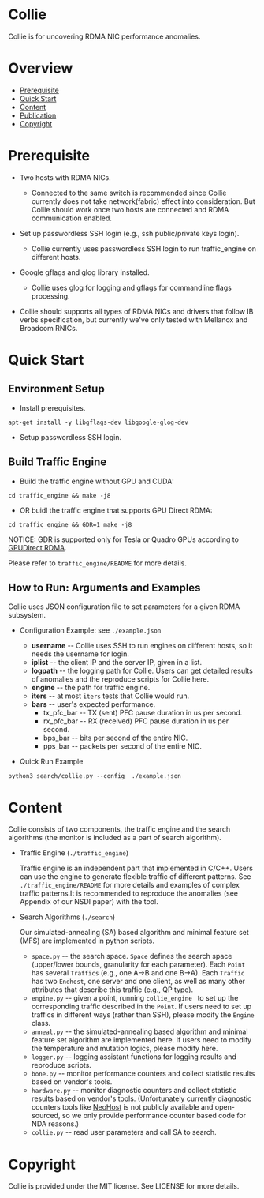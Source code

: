 # Collie
Collie is for uncovering RDMA NIC performance anomalies. 

# Overview

* [Prerequisite](#Prerequisite) 
* [Quick Start](#Quick-start)
* [Content](#Content)
* [Publication](#Publications)
* [Copyright](#Copyright)

# Prerequisite
- Two hosts with RDMA NICs.
  - Connected to the same switch is recommended since Collie currently does not take network(fabric) effect into consideration. But Collie should work once two hosts are connected and RDMA communication enabled.   

- Set up passwordless SSH login (e.g., ssh public/private keys login).
  - Collie currently uses passwordless SSH login to run traffic_engine on different hosts.

- Google gflags and glog library installed. 
  - Collie uses glog for logging and gflags for commandline flags processing.

- Collie should supports all types of RDMA NICs and drivers that follow IB verbs specification, but currently we've only tested with Mellanox and Broadcom RNICs. 

# Quick Start

## Environment Setup
- Install prerequisites.

```
apt-get install -y libgflags-dev libgoogle-glog-dev
```

- Setup passwordless SSH login.

## Build Traffic Engine

- Build the traffic engine without GPU and CUDA:

``` 
cd traffic_engine && make -j8
```

- OR buidl the traffic engine that supports GPU Direct RDMA:

``` 
cd traffic_engine && GDR=1 make -j8
``` 

NOTICE: GDR is supported only for Tesla or Quadro GPUs according to [GPUDirect RDMA](https://docs.nvidia.com/cuda/gpudirect-rdma/index.html).

Please refer to `traffic_engine/README` for more details.

## How to Run: Arguments and Examples

Collie uses JSON configuration file to set parameters for a given RDMA subsystem. 
- Configuration Example: see `./example.json`
  - **username** -- Collie uses SSH to run engines on different hosts, so it needs the username for login.
  - **iplist** --  the client IP and the server IP, given in a list.
  - **logpath** --  the logging path for Collie. Users can get detailed results of anomalies and the reproduce scripts for Collie here.
  - **engine** -- the path for traffic engine.
  - **iters** -- at most `iters` tests that Collie would run.
  - **bars** --  user's expected performance. 
    - tx_pfc_bar -- TX (sent) PFC pause duration in us per second. 
    - rx_pfc_bar -- RX (received) PFC pause duration in us per second.
    - bps_bar -- bits per second of the entire NIC.
    - pps_bar -- packets per second of the entire NIC.
  
- Quick Run Example

``` 
python3 search/collie.py --config  ./example.json
```



# Content
Collie consists of two components, the traffic engine and the search algorithms (the monitor is included as a part of search algorithm).
- Traffic Engine (`./traffic_engine`)
  
  Traffic engine is an independent part that implemented in C/C++. Users can use the engine to generate flexible traffic of different patterns. See `./traffic_engine/README` for more details and examples of complex traffic patterns.It is recommended to reproduce the anomalies (see Appendix of our NSDI paper) with the tool. 

- Search Algorithms (`./search`)
  
  Our simulated-annealing (SA) based algorithm and minimal feature set (MFS) are implemented in python scripts. 
  - `space.py` -- the search space. `Space` defines the search space (upper/lower bounds, granularity for each parameter). Each `Point` has several `Traffics` (e.g., one A->B and one B->A). Each `Traffic` has two `Endhost`, one server and one client, as well as many other attributes that describe this traffic (e.g., QP type).
  - `engine.py` -- given a point, running `collie_engine ` to set up the corresponding traffic described in the `Point`. If users need to set up traffics in different ways (rather than SSH), please modify the `Engine` class.
  - `anneal.py` -- the simulated-annealing based algorithm and minimal feature set algorithm are implemented here. If users need to modify the temperature and mutation logics, please modify here.
  - `logger.py` -- logging assistant functions for logging results and reproduce scripts. 
  - `bone.py` -- monitor performance counters and collect statistic results based on vendor's tools.
  - `hardware.py` -- monitor diagnostic counters and collect statistic results based on vendor's tools.  (Unfortunately currently diagnostic counters tools like [NeoHost](https://support.mellanox.com/s/productdetails/a2v50000000N2OlAAK/mellanox-neohost) is not publicly available and open-sourced, so we only provide performance counter based code for NDA reasons.)
  - `collie.py` -- read user parameters and call SA to search. 
  

# Copyright

Collie is provided under the MIT license. See LICENSE for more details.
